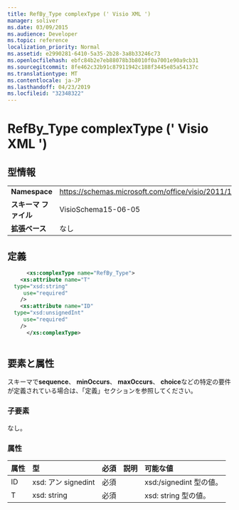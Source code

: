 ```yaml
---
title: RefBy_Type complexType (' Visio XML ')
manager: soliver
ms.date: 03/09/2015
ms.audience: Developer
ms.topic: reference
localization_priority: Normal
ms.assetid: e2990281-6410-5a35-2b28-3a8b33246c73
ms.openlocfilehash: ebfc84b2e7eb88078b3b8010f0a7001e90a9cb31
ms.sourcegitcommit: 8fe462c32b91c87911942c188f3445e85a54137c
ms.translationtype: MT
ms.contentlocale: ja-JP
ms.lasthandoff: 04/23/2019
ms.locfileid: "32348322"
---
```

# <a name="refbytype-complextype-visio-xml"></a>RefBy_Type complexType (' Visio XML ')

## <a name="type-information"></a>型情報

|||
|:-----|:-----|
|**Namespace** <br/> |https://schemas.microsoft.com/office/visio/2011/1/core  <br/> |
|**スキーマ ファイル** <br/> |VisioSchema15-06-05  <br/> |
|**拡張ベース** <br/> |なし  <br/> |
   
## <a name="definition"></a>定義

```XML
      <xs:complexType name="RefBy_Type">
    <xs:attribute name="T"
  type="xsd:string"
     use="required"
    />
    <xs:attribute name="ID"
  type="xsd:unsignedInt"
     use="required"
    />
      </xs:complexType>
      
```

## <a name="elements-and-attributes"></a>要素と属性

スキーマで**sequence**、 **minOccurs**、 **maxOccurs**、 **choice**などの特定の要件が定義されている場合は、「定義」セクションを参照してください。 
  
### <a name="child-elements"></a>子要素

なし。
  
### <a name="attributes"></a>属性

|**属性**|**型**|**必須**|**説明**|**可能な値**|
|:-----|:-----|:-----|:-----|:-----|
|ID  <br/> |xsd: アン signedint  <br/> |必須  <br/> ||xsd:/signedint 型の値。  <br/> |
|T  <br/> |xsd: string  <br/> |必須  <br/> ||xsd: string 型の値。  <br/> |
   

